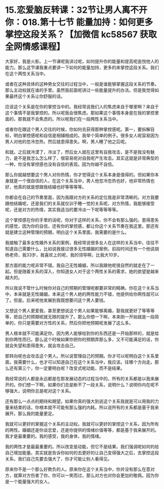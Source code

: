 # 15.恋爱脑反转课：32节让男人离不开你：018.第十七节 能量加持：如何更多掌控这段关系？【加微信 kc58567 获取全网情感课程】

大家好，我是火影。上一节课呢我讲过呢，如何提升你的能量和提高呢逾悦他人的能力。那么这节课我重点要讲一下如何的能量加持，更多的来掌控这段关系。我们在这个两性关系当中。

或者在这种具体的这种男女交往的过程当中，一般是谁能够掌握这段关系的节奏。那么主动权就在谁的手里。虽然我前面呢讲过一些能量提升的办法。但是我觉得如果最终这个关系让你舒服的话。

应该这个关系是在你的掌控当中的。我经常说我们人的焦虑来自于哪里啊？来自于这个事情不是我掌控的。所以呢我会很焦虑。那如果这个事情本身是在我的掌控里面的，那我就不会焦虑的。所以呢我们在一段两性关系当中。

或者你在跟这个男人交往的时候，你如何去获得那种掌控感呢。第一，要拆解目标，明白掌控感呢和自信是相辅相成的。我举个简单的例子。很多女人呢容易因为男人对他的忽冷忽热，然后就患得患失。啊，男人睡了他之后呢。

和就。之后就冷漠了，冷淡了，然后女人就在这里有自我攻击，是不是我没有魅力，是不是我怎么怎么样了，很容易呢对自我呢产生攻击。其实这就是非常典型的一种，你没有掌控感也没有自信的表现。因为你越不自信。

那么你就越想要这个男人对你热情，你才觉得这个关系本身是值得的。但如果你本身就是一个很自信的人，在这个关系当中，男人他忽冷忽热也好，他非常热情也好，他真的就是想跟我结婚也好等等等等。

你都会在自己的节奏里面，因为我跟对方的关系的定位我是非常清晰的。对方我要跟他结婚呢，还是我们的关系就仅训于睡一觉的关系呢，对方热情，我能够接受呢，还是对方的热情，其实我适当的要冷淡一下呢等等等等。

这个掌控感在你的手里的话呢，你对于这样的关系，你不会有那么强的。患得患失的感觉，因为你的自信，还有你的掌控感，都让你这个关系节奏在我这里。那还有就是建立这种管理的预期，明白这个关系里面，我需要的是什么。

我接触了最多女性婚外关系的案例，我经常说很多女人在这样的关系当中，往往不知道自己需要什么，比如说我接过很多无性婚姻的案例，前段时间还有一个他说胡杨老师，我33岁，我喜欢上的呢，我的领导啊，比我大10岁。

那方面的能力呢非常不错。我自己无性婚姻，所以我跟他呢很自然的就走在了一起。但是随着关系的深入，你知道女人对于这个两性关系的需求，她的欲望是越来越大的。

所以我说不管什么时候你对自己的预期的管理呢都要非常的精确，你在这个关系当中，本来就是无性婚姻，本来这个男人她的两性能力不错，他提供给你两性就可以了。但是。后来呢他发展到我既想要问这个男人要钱。

又想这个男人更爱我，甚至更想说这个男人如果能够离婚，娶我就更好了等等等等，把自己的预期呢就无限的提升了。那么你想一下啊，本来刚一开始就是一段简单的，你只是需要对方性的关系，然后你把他预期呢发展了这么多。

男人根本就不可能满足你。因为男人能够给到你的东西还是一开始那样的，就是给到你两性而已。那么这个时候如果你把你的预期弄那么多，又不可能满足的话，你就会失望和患得患失，就会攻击自己。

那转向呢也会攻击这个男人。所以说管理自己的预期。你才可以呢明白这个关系里面，我需要什么，也才可以知道自己在这个关系当中，我应该。往哪个方向走。那么还有第三个，你一定要明白呢？改变式呢动能，而不是结果。

我经常说的人都是永远都是在那发展动态的过程当中的。所有的关系都是以我来展开的。你们想一下啊，如果你们总是断不了一段关系，说明什么？说明你内在呢不够强大，说明你总是呢对这个关系。

还有那么一点点的期待和期望。如果你真的强大到说这个关系我就是可以用我的力量来结束的话，你根本就不可能有那么强的内耗。所以说所有的关系都是基于我来展开。那么我的能量更足。

我就可以更好的掌握这个关系的主动权。我就可以更好的掌控这个关系，因为所有的两性。婚姻还是你谈恋爱，还是你提供的情绪价值等等，都是基于我来展开的。我才是最重要的。我的感受，我的身体，我的情绪。

我的两性才是最最重要的。所以改变是动能，但它不是结果。我们强调呢如何的给自己增加能量。其实就是告诉你如何的去更好的让自己变得强大之后，去掌控这段关系，我们自己先要去强大了，你才可能让别人看得见。

原来你不是一个那么好欺负的人。原来你在这个关系当中，你并没有那么在意对方，就算对方伤害了你，你可以一笑而过，那么对方也对你会更加的敬佩。因为你是一个能量强大的女人。

